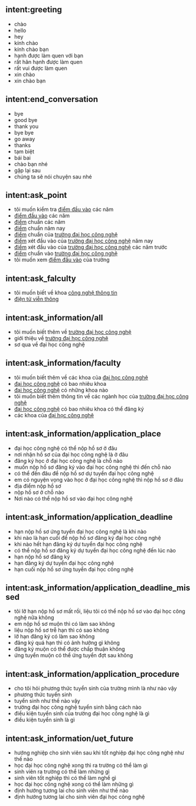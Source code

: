 ## intent:greeting
- chào
- hello
- hey
- kính chào
- kính chào bạn
- hạnh được làm quen với bạn
- rất hân hạnh được làm quen
- rất vui được làm quen
- xin chào
- xin chào bạn
## intent:end_conversation
- bye
- good bye
- thank you
- bye bye
- go away
- thanks
- tạm biệt
- bái bai
- chào bạn nhé
- gặp lại sau
- chúng ta sẽ nói chuyện sau nhé
## intent:ask_point
- tôi muốn kiểm tra [điểm đầu vào](point) các năm
- [điểm đầu vào](point) các năm
- [điểm](point) chuẩn các năm
- [điểm](point) chuẩn năm nay
- [điểm](point) chuẩn của [trường đại học công nghệ](school)
- [điểm](point) xét đầu vào của [trường đại học công nghệ](school) năm nay
- [điểm](point) xét đầu vào của [trường đại học công nghệ](school) các năm trước
- [điểm](point) chuẩn vào [trường đại học công nghệ](school)
- tôi muốn xem [điểm đầu vào](point) của trường
## intent:ask_falculty
-  tôi muốn biết về khoa [công nghệ thông tin](faculty)
-  [điện tử viễn thông](faculty)
## intent:ask_information/all
- tôi muốn biết thêm về [trường đại học công nghệ](school)
- giới thiệu về [trường đại học công nghệ](school)
- sơ qua về đại học công nghệ
## intent:ask_information/faculty
- tôi muốn biết thêm về các khoa của [đại học công nghệ](school)
- [đại học công nghệ](school) có bao nhiêu khoa
- [đại học công nghệ](school) có những khoa nào
- tôi muốn biết thêm thông tin về các ngành học của [trường đại học công nghệ](school)
- [đại học công nghệ](school) có bao nhiêu khoa có thể đăng ký
- các khoa của [đại học công nghệ](school)
## intent:ask_information/application_place
- đại học công nghệ có thể nộp hồ sơ ở đâu 
- nơi nhận hồ sơ của đại học công nghệ là ở đâu 
- đăng ký học ở đại học công nghệ là chỗ nào
- muốn nộp hồ sơ đăng ký vào đại học công nghệ thì đến chỗ nào
- có thể đến đâu để nộp hồ sơ dự tuyển đại học công nghệ
- em có nguyện vọng vào học ở đại học công nghệ thì nộp hồ sơ ở đâu
- địa điểm nộp hồ sơ
- nộp hồ sơ ở chỗ nào
- Nơi nào có thể nộp hồ sơ vào đại học công nghệ
## intent:ask_information/application_deadline
- hạn nộp hồ sơ ứng tuyển đại học công nghệ là khi nào
- khi nào là hạn cuối để nộp hồ sơ đăng ký đại học công nghệ
- khi nào hết hạn đăng ký dự tuyển đại học công nghệ
- có thể nộp hồ sơ đăng ký dự tuyển đại học công nghệ đến lúc nào
- hạn nộp hồ sơ đăng ký
- hạn đăng ký dự tuyển đại học công nghệ
- hạn cuối nộp hồ sơ ứng tuyển đại học công nghệ
## intent:ask_information/application_deadline_missed
- tôi lỡ hạn nộp hồ sơ mất rồi, liệu tôi có thể nộp hồ sơ vào đại học công nghệ nữa không
- em nộp hồ sơ muộn thì có làm sao không
- liệu nộp hồ sơ trễ hạn thì có sao không
- lỡ hạn đăng ký có làm sao không
- đăng ký quá hạn thì có ảnh hưởng gì không
- đăng ký muộn có thể được chấp thuận không
- ứng tuyển muộn có thể ứng tuyển đợt sau không
## intent:ask_information/application_procedure
- cho tôi hỏi phương thức tuyển sinh của trường mình là như nào vậy 
- phương thức tuyển sinh 
- tuyển sinh như thế nào vậy 
- trường đại học công nghệ tuyển sinh bằng cách nào
- điều kiện tuyển sinh của trường đại học công nghệ là gì
- điều kiện tuyển sinh là gì
## intent:ask_information/uet_future
- hướng nghiệp cho sinh viên sau khi tốt nghiệp đại học công nghệ như thế nào
- học đại học công nghệ xong thì ra trường có thể làm gì
- sinh viên ra trường có thể làm những gì
- sinh viên tốt nghiệp thì có thể làm nghề gì
- học đại học công nghệ xong có thể làm những gì
- định hướng tương lai cho sinh viên như thế nào
- định hướng tương lai cho sinh viên đại học công nghệ
<!-- ## intent:ask_information/faculty_fit_future
- 
## intent:ask_information/faculty_fet_future
## intent:ask_information/faculty_nano_future
## intent:ask_information/faculty_auto_future
## intent:ask_information/faculty_ag_future
## intent:ask_information/faculty_ae_future
## intent:ask_information/faculty_advtech_future
## intent:ask_information/faculty_building_future -->

